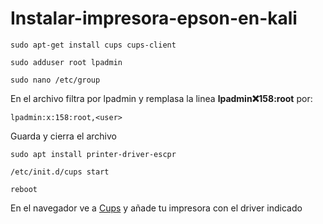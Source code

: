 # Instalar-impresora-epson-en-kali
```
sudo apt-get install cups cups-client
```
```
sudo adduser root lpadmin
```
```
sudo nano /etc/group
```
En el archivo filtra por lpadmin y remplasa la linea **lpadmin:x:158:root** por:
```
lpadmin:x:158:root,<user>
```
Guarda y cierra el archivo
```
sudo apt install printer-driver-escpr
```
```
/etc/init.d/cups start
```
```
reboot
```
En el navegador ve a [Cups](https://localhost:631/admin/) y añade tu impresora con el driver indicado

